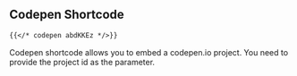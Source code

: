 ## Codepen Shortcode

```md
{{</* codepen abdKKEz */>}}
```

Codepen shortcode allows you to embed a codepen.io project. You need to provide the project id as the parameter.
